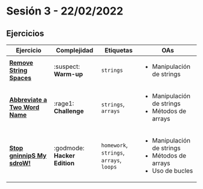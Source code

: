
# Sesión 3 - 22/02/2022

## Ejercicios

| Ejercicio                                                        | Complejidad                    | Etiquetas                    | OAs                                                                               |
| ---------------------------------------------------------------- | ------------------------------ | ---------------------------- | --------------------------------------------------------------------------------- |
| [**Remove String Spaces**](../../exercises/remove-string-spaces)      | :suspect: **Warm-up**        | `strings`                    | <ul><li>Manipulación de strings</li></ul>  |
| [**Abbreviate a Two Word Name**](../../exercises/abbreviation/README.md) | :rage1: **Challenge** | `strings`, `arrays` | <ul><li> Manipulación de strings</li><li> Métodos de arrays </li></ul> |
|  [**Stop gninnipS My sdroW!**](../../exercises/stop-gninnips-my-sdrow) | :godmode: **Hacker Edition** | `homework`, `strings`, `arrays`, `loops` | <ul><li>Manipulación de strings</li><li>Métodos de arrays</li><li>Uso de bucles</li></ul>|
